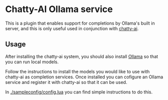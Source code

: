 # Chatty-AI Ollama service

This is a plugin that enables support for completions by Ollama's built in server, and this is only useful used in conjunction with [chatty-ai](https://github.com/justinhj/chatty-ai.nvim).

## Usage

After installing the chatty-ai system, you should also install [Ollama](https://github.com/ollama) so that you can run local models.

Follow the instructions to install the models you would like to use with chatty-ai as completion services. Once installed you can cofigure an Ollama service and register it with chatty-ai so that it can be used.

In [./sampleconfig/config.lua](./sampleconfig/config.lua) you can find simple instructions to do this.
